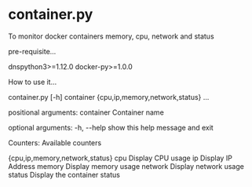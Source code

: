 # container.py
To monitor docker containers memory, cpu, network and status

pre-requisite...

dnspython3>=1.12.0
docker-py>=1.0.0

How to use it...

container.py [-h] container {cpu,ip,memory,network,status} ...

positional arguments:
  container             Container name

optional arguments:
  -h, --help            show this help message and exit

Counters:
  Available counters

  {cpu,ip,memory,network,status}
  cpu                 Display CPU usage
  ip                  Display IP Address
  memory              Display memory usage
  network             Display network usage
  status              Display the container status


